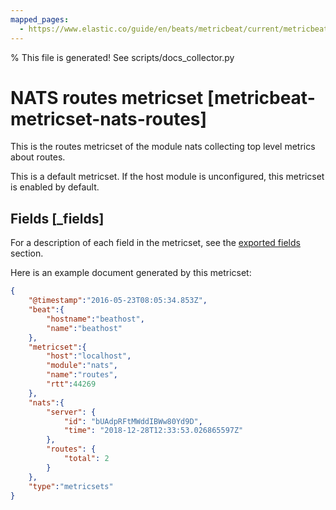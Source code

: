 ```yaml
---
mapped_pages:
  - https://www.elastic.co/guide/en/beats/metricbeat/current/metricbeat-metricset-nats-routes.html
---
```


% This file is generated! See scripts/docs_collector.py

# NATS routes metricset [metricbeat-metricset-nats-routes]

This is the routes metricset of the module nats collecting top level metrics about routes.

This is a default metricset. If the host module is unconfigured, this metricset is enabled by default.

## Fields [_fields]

For a description of each field in the metricset, see the [exported fields](/reference/metricbeat/exported-fields-nats.md) section.

Here is an example document generated by this metricset:

```json
{
    "@timestamp":"2016-05-23T08:05:34.853Z",
    "beat":{
        "hostname":"beathost",
        "name":"beathost"
    },
    "metricset":{
        "host":"localhost",
        "module":"nats",
        "name":"routes",
        "rtt":44269
    },
    "nats":{
        "server": {
            "id": "bUAdpRFtMWddIBWw80Yd9D",
            "time": "2018-12-28T12:33:53.026865597Z"
        },
        "routes": {
            "total": 2
        }
    },
    "type":"metricsets"
}
```
